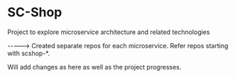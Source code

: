 # SC-Shop

Project to explore microservice architecture and related technologies

-----> Created separate repos for each microservice. Refer repos starting with scshop-*.

Will add changes as here as well as the project progresses.
